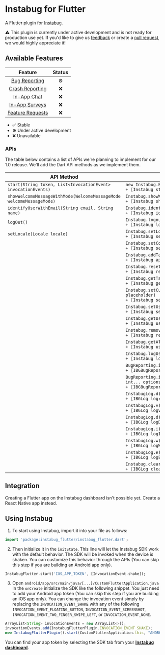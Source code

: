 # Instabug for Flutter

A Flutter plugin for [Instabug](https://instabug.com/).

⚠️ This plugin is currently under active development and is not ready for production use yet. If you'd like to give us [feedback](https://github.com/Instabug/Instabug-Flutter/issues) or create a [pull request](https://github.com/Instabug/Instabug-Flutter/pulls), we would highly appreciate it!

## Available Features

|      Feature     | Status |
|:----------------:|:------:|
| [Bug Reporting](https://instabug.com/bug-reporting)    |    ⚙️   |
| [Crash Reporting](https://instabug.com/crash-reporting)  |    ❌   |
| [In-App Chat](https://instabug.com/in-app-chat)      |    ❌   |
| [In-App Surveys](https://instabug.com/in-app-surveys)   |    ❌   |
| [Feature Requests](https://instabug.com/feature-requests) |    ❌   |

* ✅ Stable
* ⚙️ Under active development
* ❌ Unavailable

### APIs

The table below contains a list of APIs we're planning to implement for our 1.0 release. We'll add the Dart API methods as we implement them.



| API Method | Native Equivalent (Android/iOS)                                                                                                                       |
|------------|-----------------------------------------------------------------------------------------------------------------------------------------|
| `start(String token, List<InvocationEvent> invocationEvents)` | `new Instabug.Builder(this, "APP_TOKEN").build()`<br>`+ [Instabug startWithToken:invocationEvents:]`                         |
|`showWelcomeMessageWithMode(WelcomeMessageMode welcomeMessageMode)`| `Instabug.showWelcomeMessage(WelcomeMessage.State state)`<br>`+ [Instabug showWelcomeMessageWithMode:]`                      |
|`identifyUserWithEmail(String email, String name)`| `Instabug.identifyUser(String username, String email)`<br>`+ [Instabug identifyUserWithEmail:name:]`                         |
|`logOut()`| `Instabug.logoutUser()`<br>`+ [Instabug logOut]`                                                                             |
|`setLocale(Locale locale)`| `Instabug.setLocale(Locale locale)`<br>`+ [Instabug setLocale:]`                                                             |
|            |  `Instabug.setColorTheme(InstabugColorTheme theme)`<br>`+ [Instabug setColorTheme:]`                                         |
|            | `Instabug.addTags(String... tags)`<br>`+ [Instabug appendTags:]`                                                             |
|            | `Instabug.resetTags()`<br>`+ [Instabug resetTags]`                                                                           |
|            | `Instabug.getTags()`<br>`+ [Instabug getTags]`                                                                               |
|            | `Instabug.setCustomTextPlaceHolders(InstabugCustomTextPlaceHolder placeholder)`<br>`+ [Instabug setValue:forStringWithKey:]` |
|            | `Instabug.setUserAttribute(String key, String value)`<br>`+ [Instabug setUserAttribute:withKey:]`                            |
|            | `Instabug.getUserAttribute(String key)`<br>`+ [Instabug userAttributeForKey:]`                                               |
|            | `Instabug.removeUserAttribute(String key)`<br>`+ [Instabug removeUserAttributeForKey:]`                                      |
|            | `Instabug.getAllUserAttributes()`<br>`+ [Instabug userAttributes:]`                                                          |
|            | `Instabug.logUserEvent(String name)`<br>`+ [Instabug logUserEventWithName:]`                                                 |
|            | `BugReporting.invoke()`<br>`+ [IBGBugReporting invoke]`                                                                      |
|            | `BugReporting.invoke(InvocationMode mode, @InvocationOption int... options)`<br>`+ [IBGBugReporting invokeWithMode:options:]`  |
|            | `InstabugLog.d(String message)`<br>`+ [IBGLog log:]`                                                                         |
|            | `InstabugLog.v(String message)`<br>`+ [IBGLog logVerbose:]`                                                                  |
|            | `InstabugLog.d(String message)`<br>`+ [IBGLog logDebug:]`                                                                    |
|            | `InstabugLog.i(String message)`<br>`+ [IBGLog logInfo:]`                                                                     |
|            | `InstabugLog.w(String message)`<br>`+ [IBGLog logWarn:]`                                                                     |
|            | `InstabugLog.e(String message)`<br>`+ [IBGLog logError:]`                                                                    |
|            | `Instabug.clearLogs()`<br>`+ [IBGLog clearAllLogs:]`                                                                         |

## Integration

Creating a Flutter app on the Instabug dashboard isn't possible yet. Create a React Native app instead.


## Using Instabug
1. To start using Instabug, import it into your file as follows: 

```dart
import 'package:instabug_flutter/instabug_flutter.dart';
```
2. Then initialize it in the `initState`. This line will let the Instabug SDK work with the default behavior. The SDK will be invoked when the device is shaken. You can customize this behavior through the APIs (You can skip this step if you are building an Android app only).

```dart
InstabugFlutter.start('IOS_APP_TOKEN', [InvocationEvent.shake]);
```
3. Open `android/app/src/main/java/[...]/CustomFlutterApplication.java`
   In the `onCreate` initialize the SDK like the following snippet. You just need to add your Android app token (You can skip this step if you are building an iOS app only). You can change the invocation event simply by replacing the `INVOCATION_EVENT_SHAKE` with any of the following `INVOCATION_EVENT_FLOATING_BUTTON`, `INVOCATION_EVENT_SCREENSHOT`, `INVOCATION_EVENT_TWO_FINGER_SWIPE_LEFT`, or `INVOCATION_EVENT_NONE`.
```javascript
ArrayList<String> invocationEvents = new ArrayList<>();
invocationEvents.add(InstabugFlutterPlugin.INVOCATION_EVENT_SHAKE);
new InstabugFlutterPlugin().start(CustomFlutterApplication.this, "ANDROID_APP_TOKEN", invocationEvents);
```
You can find your app token by selecting the SDK tab from your [**Instabug dashboard**](https://dashboard.instabug.com/app/sdk/).